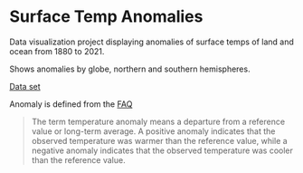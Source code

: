 Surface Temp Anomalies
======================

Data visualization project displaying anomalies of surface temps of land and ocean from 1880 to 2021.

Shows anomalies by globe, northern and southern hemispheres.

[Data set](https://www.ncdc.noaa.gov/monitoring-references/faq/anomalies.php#anomalies)

Anomaly is defined from the [FAQ](https://www.ncdc.noaa.gov/monitoring-references/faq/anomalies.php#faq)
> The term temperature anomaly means a departure from a reference value or long-term average. A positive anomaly indicates that the observed temperature was warmer than the reference value, while a negative anomaly indicates that the observed temperature was cooler than the reference value.
